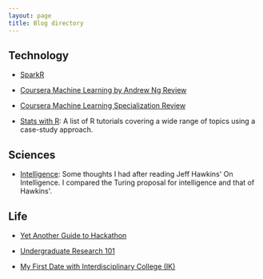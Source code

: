 ```yaml
---
layout: page
title: Blog directory
---
```


## Technology

* [SparkR](/blog/sparkR)

* [Coursera Machine Learning by Andrew Ng Review](/blog/mlReview)

* [Coursera Machine Learning Specialization Review](/blog/mlSpecOne)

* [Stats with R](/r/r_home): A list of R tutorials covering a wide range of topics using a case-study approach.

## Sciences
* [Intelligence](/research/intelligence.pdf): Some thoughts I had after reading Jeff Hawkins' On Intelligence. I compared the Turing proposal for intelligence and that of Hawkins'.

## Life 
* [Yet Another Guide to Hackathon](/blog/how_to_hackathon)

* [Undergraduate Research 101](/blog/undergraduate_research)

* [My First Date with Interdisciplinary College (IK)](/blog/2017/ik)
